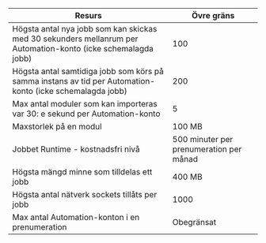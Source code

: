| Resurs | Övre gräns |
| --- | --- |
| Högsta antal nya jobb som kan skickas med 30 sekunders mellanrum per Automation-konto (icke schemalagda jobb) |100 |
| Högsta antal samtidiga jobb som körs på samma instans av tid per Automation-konto (icke schemalagda jobb) |200 |
| Max antal moduler som kan importeras var 30: e sekund per Automation-konto |5 |
| Maxstorlek på en modul |100 MB |
| Jobbet Runtime - kostnadsfri nivå |500 minuter per prenumeration per månad |
| Högsta mängd minne som tilldelas ett jobb |400 MB |
| Högsta antal nätverk sockets tillåts per jobb |1000 |
| Max antal Automation-konton i en prenumeration |Obegränsat |
